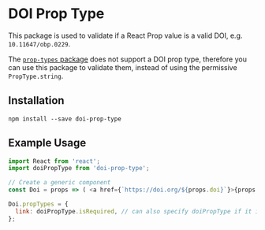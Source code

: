# DOI Prop Type
This package is used to validate if a React Prop value is a valid DOI, e.g. `10.11647/obp.0229`.

The [`prop-types` package](https://www.npmjs.com/package/prop-types) does not support a DOI prop type, therefore you can use this package to validate them, instead of using the permissive `PropType.string`.

## Installation
`npm install --save doi-prop-type`

## Example Usage
```javascript
import React from 'react';
import doiPropType from 'doi-prop-type';

// Create a generic component
const Doi = props => ( <a href={`https://doi.org/${props.doi}`}>{props.doi}</a> );

Doi.propTypes = {
  link: doiPropType.isRequired, // can also specify doiPropType if it is not required
};
```
